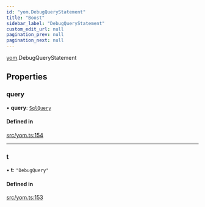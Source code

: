 ```yaml
---
id: "yom.DebugQueryStatement"
title: "Boost"
sidebar_label: "DebugQueryStatement"
custom_edit_url: null
pagination_prev: null
pagination_next: null
---
```


[yom](../namespaces/yom.md).DebugQueryStatement

## Properties

### query

• **query**: [`SqlQuery`](../namespaces/yom.md#sqlquery)

#### Defined in

[src/yom.ts:154](https://github.com/yolmio/boost/blob/b239488/src/yom.ts#L154)

___

### t

• **t**: ``"DebugQuery"``

#### Defined in

[src/yom.ts:153](https://github.com/yolmio/boost/blob/b239488/src/yom.ts#L153)
